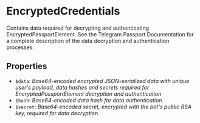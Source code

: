 # EncryptedCredentials	

Contains data required for decrypting and authenticating EncryptedPassportElement. See the Telegram Passport Documentation for a complete description of the data decryption and authentication processes.	

## Properties	

- `$data`: _Base64-encoded encrypted JSON-serialized data with unique user's payload, data hashes and secrets required for EncryptedPassportElement decryption and authentication_
- `$hash`: _Base64-encoded data hash for data authentication_
- `$secret`: _Base64-encoded secret, encrypted with the bot's public RSA key, required for data decryption_

